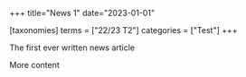 +++
title="News 1"
date="2023-01-01"

[taxonomies]
terms = ["22/23 T2"]
categories = ["Test"]
+++

The first ever written news article
<!-- more -->
More content